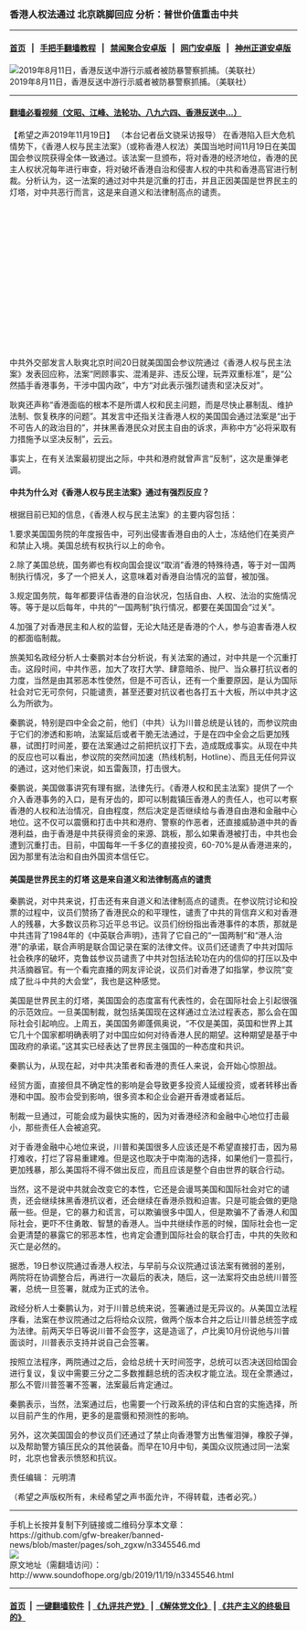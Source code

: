 ### 香港人权法通过 北京跳脚回应 分析：普世价值重击中共
------------------------

#### [首页](https://github.com/gfw-breaker/banned-news/blob/master/README.md) &nbsp;&nbsp;|&nbsp;&nbsp; [手把手翻墙教程](https://github.com/gfw-breaker/guides/wiki) &nbsp;&nbsp;|&nbsp;&nbsp; [禁闻聚合安卓版](https://github.com/gfw-breaker/bn-android) &nbsp;&nbsp;|&nbsp;&nbsp; [网门安卓版](https://github.com/oGate2/oGate) &nbsp;&nbsp;|&nbsp;&nbsp; [神州正道安卓版](https://github.com/SzzdOgate/update) 



<div class="zhidingtu">
 <div class="ar-wrap-3x2">
  <img alt="2019年8月11日，香港反送中游行示威者被防暴警察抓捕。（美联社）" class="ar-wrap-inside-fill" src="http://img.soundofhope.org/2019/11/fbf1f5a0-9638-4d1d-8600-439c4fa51753-600x400.jpeg"/>
 </div>
 <div class="caption">
  2019年8月11日，香港反送中游行示威者被防暴警察抓捕。（美联社）
 </div>
</div>
<hr/>


#### [翻墙必看视频（文昭、江峰、法轮功、八九六四、香港反送中...）](https://github.com/gfw-breaker/banned-news/blob/master/pages/links.md)

<div class="content">
 <p>
  <span class="content-info-date">
   【希望之声2019年11月19日】
  </span>
  <span class="content-info-type">
   （本台记者岳文骁采访报导）
  </span>
  在香港陷入巨大危机情势下，《香港人权与民主法案》（或称香港人权法）美国当地时间11月19日在美国国会参议院获得全体一致通过。该法案一旦颁布，将对香港的经济地位，香港的民主人权状况每年进行审查，将对破坏香港自治和侵害人权的中共和香港高官进行制裁。分析认为，这一法案的通过对中共是沉重的打击，并且正因美国是世界民主的灯塔，对中共恶行而言，这是来自道义和法律制高点的谴责。
 </p>
 <div class="widget ad-300x250 ad-ecf">
  <!-- ZW30 Post Embed 300x250 1 -->
  <ins class="adsbygoogle" data-ad-client="ca-pub-1519518652909441" data-ad-slot="9768754376" style="display:inline-block;width:300px;height:250px">
  </ins>
 </div>
 <p>
  中共外交部发言人耿爽北京时间20日就美国国会参议院通过《香港人权与民主法案》发表回应称，法案“罔顾事实、混淆是非、违反公理，玩弄双重标准”，是“公然插手香港事务，干涉中国内政”，中方“对此表示强烈谴责和坚决反对”。
 </p>
 <p>
  耿爽还声称“香港面临的根本不是所谓人权和民主问题，而是尽快止暴制乱、维护法制、恢复秩序的问题”。其发言中还指关注香港人权的美国国会通过法案是“出于不可告人的政治目的”，并抹黑香港民众对民主自由的诉求，声称中方“必将采取有力措施予以坚决反制”，云云。
 </p>
 <p>
  事实上，在有关法案最初提出之际，中共和港府就曾声言“反制”，这次是重弹老调。
 </p>
 <h4>
  中共为什么对《香港人权与民主法案》通过有强烈反应？
 </h4>
 <p>
  根据目前已知的信息，《香港人权与民主法案》的主要内容包括：
 </p>
 <p>
  1.要求美国国务院的年度报告中，可列出侵害香港自由的人士，冻结他们在美资产和禁止入境。美国总统有权执行以上的命令。
 </p>
 <p>
  2.除了美国总统，国务卿也有权向国会提议“取消”香港的特殊待遇，等于对一国两制执行情况，多了一个把关人，这意味着对香港自治情况的监督，被加强。
 </p>
 <p>
  3.规定国务院，每年都要评估香港的自治状况，包括自由、人权、法治的实施情况等。等于是以后每年，中共的“一国两制”执行情况，都要在美国国会“过关”。
 </p>
 <p>
  4.加强了对香港民主和人权的监督，无论大陆还是香港的个人，参与迫害香港人权的都面临制裁。
 </p>
 <div>
 </div>
 <p>
  旅美知名政经分析人士秦鹏对本台分析说，有关法案的通过，对中共是一个沉重打击。这段时间，中共作恶，加大了攻打大学、肆意暗杀、抛尸、当众暴打抗议者的力度，当然是由其邪恶本性使然，但是不可否认，还有一个重要原因，是认为国际社会对它无可奈何，只能谴责，甚至还要对抗议者也各打五十大板，所以中共才这么为所欲为。
 </p>
 <p>
  秦鹏说，特别是四中全会之前，他们（中共）认为川普总统是认钱的，而参议院由于它们的渗透和影响，法案延后或者干脆无法通过，于是在四中全会之后更加残暴，试图打时间差，要在法案通过之前把抗议打下去，造成既成事实。从现在中共的反应也可以看出，参议院的突然间加速（热线机制，Hotline）、而且无任何异议的通过，这对他们来说，如五雷轰顶，打击很大。
 </p>
 <p>
  秦鹏说，美国做事讲究有理有据，法律先行。《香港人权和民主法案》提供了一个介入香港事务的入口，是有牙齿的，即可以制裁镇压香港人的责任人，也可以考察香港的人权和法治情况，自由程度，然后决定是否继续给与香港自由港和金融中心地位。这不仅可以震慑和打击中共和港府、警察的作恶者，还直接威胁道中共的香港利益，由于香港是中共获得资金的来源、跳板，那么如果香港被打击，中共也会遭到沉重打击。目前，中国每年一千多亿的直接投资，60-70%是从香港进来的，因为那里有法治和自由外国资本信任它。
 </p>
 <h4>
  美国是世界民主的灯塔 这是来自道义和法律制高点的谴责
 </h4>
 <p>
  秦鹏说，对中共来说，打击还有来自道义和法律制高点的谴责。在参议院讨论和投票的过程中，议员们赞扬了香港民众的和平理性，谴责了中共的背信弃义和对香港人的残暴，大多数议员称习近平总书记。议员们纷纷指出香港事件的本质，那就是中共违背了1984年的《中英联合声明》，违背了它自己的“一国两制”和“港人治港”的承诺，联合声明是联合国记录在案的法律文件。议员们还谴责了中共对国际社会秩序的破坏，克鲁兹参议员谴责了中共对包括法轮功在内的信仰的打压以及中共活摘器官。有一个看完直播的网友评论说，议员们对香港了如指掌，参议院“变成了批斗中共的大会堂”，我也是这种感觉。
 </p>
 <p>
  美国是世界民主的灯塔，美国国会的态度富有代表性的，会在国际社会上引起很强的示范效应。一旦美国制裁，就包括美国现在这样通过立法过程表态，那么会在国际社会引起响应。上周五，美国国务卿蓬佩奥说，“不仅是美国，英国和世界上其它几十个国家都明确表明了对中国应如何对待香港人民的期望。这种期望是基于中国政府的承诺。”这其实已经表达了世界民主强国的一种态度和共识。
 </p>
 <p>
  秦鹏认为，从现在起，对中共决策者和香港的责任人来说，会开始心惊胆战。
 </p>
 <p>
  经贸方面，直接但具不确定性的影响是会导致更多投资人延缓投资，或者转移出香港和中国。股市会受到影响，很多资本和企业会避开香港或者延后。
 </p>
 <p>
  制裁一旦通过，可能会成为最快实施的，因为对香港经济和金融中心地位打击最小，那些责任人会被追究。
 </p>
 <p>
  对于香港金融中心地位来说，川普和美国很多人应该还是不希望直接打击，因为易打难收，打烂了容易重建难。但是这也取决于中南海的选择，如果他们一意孤行，更加残暴，那么美国将不得不做出反应，而且应该是整个自由世界的联合行动。
 </p>
 <p>
  当然，这不是说中共就会改变它的本性，它还是会谩骂美国和国际社会对它的谴责，还会继续抹黑香港抗议者，还会继续在香港杀戮和迫害。只是可能会做的更隐蔽一些。但是，它的暴力和谎言，可以欺骗很多中国人，但是欺骗不了香港人和国际社会，更吓不住勇敢、智慧的香港人。当中共继续作恶的时候，国际社会也一定会更清楚的暴露它的邪恶本性，也肯定会遭到国际社会的联合打击，中共的失败和灭亡是必然的。
 </p>
 <p>
  据悉，19日参议院通过香港人权法，与早前与众议院通过该法案有微弱的差别，两院将在协调整合后，再进行一次最后的表决，随后，这一法案将交由总统川普签署，总统一旦签署，就成为正式的法令。
 </p>
 <p>
  政经分析人士秦鹏认为，对于川普总统来说，签署通过是无异议的。从美国立法程序看，法案在参议院通过之后将给众议院，做两个版本合并之后让川普总统签字成为法律。前两天华日等说川普不会签字，这是造谣了，卢比奥10月份说他与川普面谈时，川普表示支持并说自己会签署。
 </p>
 <p>
  按照立法程序，两院通过之后，会给总统十天时间签字，总统可以否决送回给国会进行复议，复议中需要三分之二多数推翻总统的否决权才能立法。现在全票通过，那么不管川普签署不签署，法案最后肯定通过。
 </p>
 <p>
  秦鹏表示，当然，法案通过后，也需要一个行政系统的评估和白宫的实施选择，所以目前产生的作用，更多的是震慑和预测性的影响。
 </p>
 <p>
  另外，这次美国国会的参议员们还通过了禁止向香港警方出售催泪弹，橡胶子弹，以及帮助警方镇压民众的其他装备。而早在10月中旬，美国众议院通过同一法案时，北京也曾表示愤怒和抗议。
 </p>
 <div class="content-info-btm">
  <p class="content-info-zerenbianji">
   <span class="content-info-title">
    责任编辑：
   </span>
   <span class="content-info-content">
    元明清
   </span>
  </p>
  <p class="content-info-refernote">
   （希望之声版权所有，未经希望之声书面允许，不得转载，违者必究。）
  </p>
 </div>
</div>

<hr/>
手机上长按并复制下列链接或二维码分享本文章：<br/>
https://github.com/gfw-breaker/banned-news/blob/master/pages/soh_zgxw/n3345546.md <br/>
<a href='https://github.com/gfw-breaker/banned-news/blob/master/pages/soh_zgxw/n3345546.md'><img src='https://github.com/gfw-breaker/banned-news/blob/master/pages/soh_zgxw/n3345546.md.png'/></a> <br/>
原文地址（需翻墙访问）：http://www.soundofhope.org/gb/2019/11/19/n3345546.html


------------------------
#### [首页](https://github.com/gfw-breaker/banned-news/blob/master/README.md) &nbsp;|&nbsp; [一键翻墙软件](https://github.com/gfw-breaker/nogfw/blob/master/README.md) &nbsp;| [《九评共产党》](https://github.com/gfw-breaker/9ping.md/blob/master/README.md#九评之一评共产党是什么) | [《解体党文化》](https://github.com/gfw-breaker/jtdwh.md/blob/master/README.md) | [《共产主义的终极目的》](https://github.com/gfw-breaker/gczydzjmd.md/blob/master/README.md)


<img src='http://gfw-breaker.win/banned-news/pages/soh_zgxw/n3345546.md' width='0px' height='0px'/>